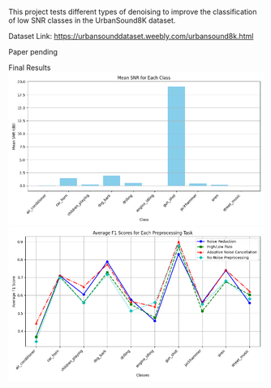 This project tests different types of denoising to improve the classification of low SNR classes in the UrbanSound8K dataset. 

Dataset Link: 
https://urbansounddataset.weebly.com/urbansound8k.html 


Paper pending

Final Results 
![alt text](SNR_Relation.png)
![alt text](F1_Scores.png)
